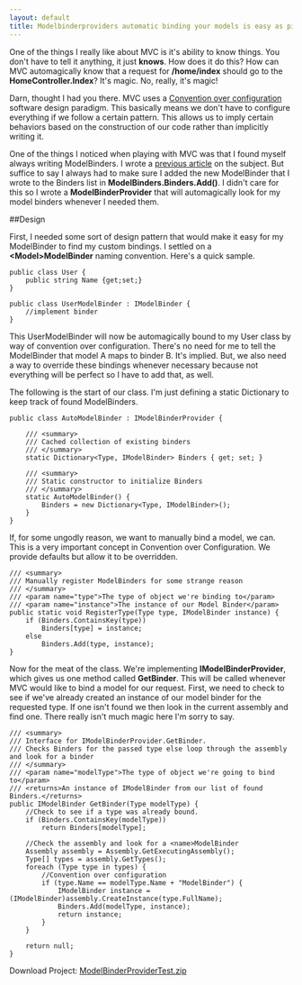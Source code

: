 ```yaml
---
layout: default
title: Modelbinderproviders automatic binding your models is easy as pie
---
```


One of the things I really like about MVC is it's ability to know things. You don't have to tell it anything, it just <strong>knows</strong>. How does it do this? How can MVC automagically know that a request for <strong>/home/index</strong> should go to the <strong>HomeController.Index</strong>? It's magic. No, really, it's magic!

Darn, thought I had you there. MVC uses a <a href='http://en.wikipedia.org/wiki/Convention_over_configuration'>Convention over configuration</a> software design paradigm. This basically means we don't have to configure everything if we follow a certain pattern. This allows us to imply certain behaviors based on the construction of our code rather than implicitly writing it.

One of the things I noticed when playing with MVC was that I found myself always writing ModelBinders. I wrote a <a href='http://buildstarted.com/2010/09/12/custom-model-binders-in-mvc-3-with-imodelbinder/'>previous article</a> on the subject. But suffice to say I always had to make sure I added the new ModelBinder that I wrote to the Binders list in <strong>ModelBinders.Binders.Add()</strong>. I didn't care for this so I wrote a <strong>ModelBinderProvider</strong> that will automagically look for my model binders whenever I needed them.

##Design

First, I needed some sort of design pattern that would make it easy for my ModelBinder to find my custom bindings. I settled on a <strong>&lt;Model&gt;ModelBinder</strong> naming convention. Here's a quick sample.

    public class User {
        public string Name {get;set;}
    }

    public class UserModelBinder : IModelBinder {
        //implement binder
    }


This UserModelBinder will now be automagically bound to my User class by way of convention over configuration. There's no need for me to tell the ModelBinder that model A maps to binder B. It's implied. But, we also need a way to override these bindings whenever necessary because not everything will be perfect so I have to add that, as well.

The following is the start of our class. I'm just defining a static Dictionary to keep track of found ModelBinders.

    public class AutoModelBinder : IModelBinderProvider {

        /// <summary>
        /// Cached collection of existing binders
        /// </summary>
        static Dictionary<Type, IModelBinder> Binders { get; set; }

        /// <summary>
        /// Static constructor to initialize Binders
        /// </summary>
        static AutoModelBinder() {
            Binders = new Dictionary<Type, IModelBinder>();
        }
    }


If, for some ungodly reason, we want to manually bind a model, we can. This is a very important concept in Convention over Configuration. We provide defaults but allow it to be overridden.

    /// <summary>
    /// Manually register ModelBinders for some strange reason
    /// </summary>
    /// <param name="type">The type of object we're binding to</param>
    /// <param name="instance">The instance of our Model Binder</param>
    public static void RegisterType(Type type, IModelBinder instance) {
        if (Binders.ContainsKey(type))
            Binders[type] = instance;
        else
            Binders.Add(type, instance);
    }


Now for the meat of the class. We're implementing <strong>IModelBinderProvider</strong>, which gives us one method called <strong>GetBinder</strong>. This will be called whenever MVC would like to bind a model for our request. First, we need to check to see if we've already created an instance of our model binder for the requested type. If one isn't found we then look in the current assembly and find one. There really isn't much magic here I'm sorry to say.

    /// <summary>
    /// Interface for IModelBinderProvider.GetBinder.
    /// Checks Binders for the passed type else loop through the assembly and look for a binder
    /// </summary>
    /// <param name="modelType">The type of object we're going to bind to</param>
    /// <returns>An instance of IModelBinder from our list of found Binders.</returns>
    public IModelBinder GetBinder(Type modelType) {
        //Check to see if a type was already bound.
        if (Binders.ContainsKey(modelType)) 
            return Binders[modelType];

        //Check the assembly and look for a <name>ModelBinder
        Assembly assembly = Assembly.GetExecutingAssembly();
        Type[] types = assembly.GetTypes();
        foreach (Type type in types) {
            //Convention over configuration
            if (type.Name == modelType.Name + "ModelBinder") {
                IModelBinder instance = (IModelBinder)assembly.CreateInstance(type.FullName);
                Binders.Add(modelType, instance);
                return instance;
            }
        }

        return null;
    }


Download Project: <a href='http://buildstarted.com/wp-content/uploads/2010/12/ModelBinderProviderTest.zip'>ModelBinderProviderTest.zip</a>